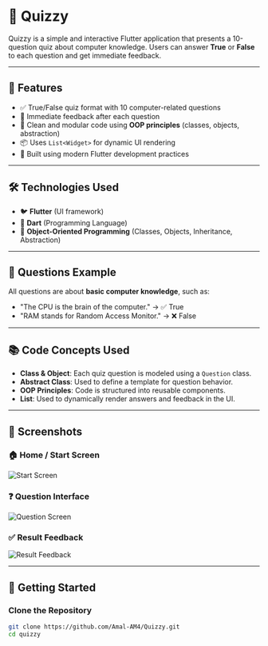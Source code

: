 # 📱 Quizzy

Quizzy is a simple and interactive Flutter application that presents a 10-question quiz about computer knowledge. Users can answer **True** or **False** to each question and get immediate feedback.

---

## 🚀 Features

- ✅ True/False quiz format with 10 computer-related questions
- 🔁 Immediate feedback after each question
- 🧠 Clean and modular code using **OOP principles** (classes, objects, abstraction)
- 📦 Uses `List<Widget>` for dynamic UI rendering
- 🎯 Built using modern Flutter development practices

---

## 🛠️ Technologies Used

- 🐦 **Flutter** (UI framework)
- 🎯 **Dart** (Programming Language)
- 🧱 **Object-Oriented Programming** (Classes, Objects, Inheritance, Abstraction)

---

## 🧠 Questions Example

All questions are about **basic computer knowledge**, such as:

- "The CPU is the brain of the computer." → ✅ True  
- "RAM stands for Random Access Monitor." → ❌ False

---

## 📚 Code Concepts Used

- **Class & Object**: Each quiz question is modeled using a `Question` class.
- **Abstract Class**: Used to define a template for question behavior.
- **OOP Principles**: Code is structured into reusable components.
- **List<Widget>**: Used to dynamically render answers and feedback in the UI.

---

## 📸 Screenshots

### 🏠 Home / Start Screen
![Start Screen](./screenshots/start_screen.png)

### ❓ Question Interface
![Question Screen](./screenshots/question_screen.png)

### ✅ Result Feedback
![Result Feedback](./screenshots/result_screen.png)

---

## 🚀 Getting Started

### Clone the Repository

```bash
git clone https://github.com/Amal-AM4/Quizzy.git
cd quizzy
